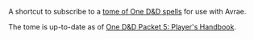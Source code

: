 A shortcut to subscribe to a [tome of One D&D spells](https://avrae.io/homebrew/spells/63c3b1bec1066af259eae14c) for use with Avrae.

The tome is up-to-date as of [One D&D Packet 5: Player's Handbook](https://www.dndbeyond.com/sources/one-dnd/ph-playtest-5).
